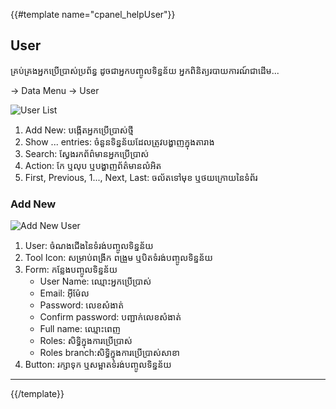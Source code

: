 {{#template name="cpanel_helpUser"}}

## User

គ្រប់គ្រងអ្នកប្រើប្រាស់ប្រព័ន្ធ ដូចជាអ្នកបញ្ចូលទិន្នន័យ អ្នកពិនិត្យរបាយការណ៍ជាដើម...

-> Data Menu -> User

![User List](/cpanel/user-list.png)

1. Add New: បង្កើតអ្នកប្រើប្រាស់ថ្មី
2. Show ... entries: ចំនួនទិន្នន័យដែលត្រូវបង្ហាញក្នុងតារាង
3. Search: ស្វែងរកព័ព៌មានអ្នកប្រើប្រាស់
4. Action: កែ ឬលុប ឬបង្ហាញព័ត៌មានលំអិត
5. First, Previous, 1..., Next, Last: ចល័តទៅមុខ ឬថយក្រោយនៃទំព័រ

### Add New

![Add New User](/cpanel/user-add.png)

1. User: ចំណងជើងនៃទំរង់បញ្ចូលទិន្នន័យ
2. Tool Icon: សម្រាប់ពង្រីក ពង្រួម ឬបិតទំរង់បញ្ចូលទិន្នន័យ
3. Form: កន្លែងបញ្ចូលទិន្នន័យ
	- User Name:  ឈ្មោះអ្នកប្រើប្រាស់
	- Email: អ៊ីម៉ែល
	- Password: លេខសំងាត់
	- Confirm password: បញ្ជាក់លេខសំងាត់
	- Full name: ឈ្មោះពេញ
	- Roles: សិទ្ធិក្នុងការប្រើប្រាស់
	- Roles branch:​សិទ្ធិក្នុងការប្រើប្រាស់សាខា
4. Button: រក្សាទុក ឬសម្អាតទំរង់បញ្ចូលទិន្នន័យ

---
    
{{/template}}
